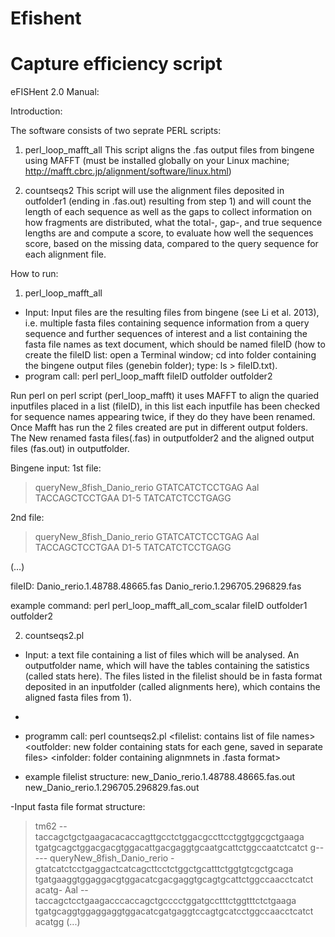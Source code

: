 # Efishent
# Capture efficiency script

eFISHent 2.0 Manual:

Introduction:

The software consists of two seprate PERL scripts:

1) perl_loop_mafft_all
This script aligns the .fas output files from bingene using MAFFT (must be installed globally on your Linux machine; http://mafft.cbrc.jp/alignment/software/linux.html)

2) countseqs2
This script will use the alignment files deposited in outfolder1 (ending in .fas.out) resulting from step 1) and will count the length of each sequence as well as the gaps to collect information on how fragments are distributed, what the total-, gap-, and true sequence lengths are and compute a score, to evaluate how well the sequences score, based on the missing data, compared to the query sequence for each alignment file.

How to run:

1) perl_loop_mafft_all

- Input: Input files are the resulting files from bingene (see Li et al. 2013), i.e. multiple fasta files containing sequence information from a query sequence and further sequences of interest and a list containing the fasta file names as text document, which should be named fileID (how to create the fileID list: open a Terminal window; cd into folder containing the bingene output files (genebin folder); type: ls > fileID.txt).
- program call: perl perl_loop_mafft fileID outfolder outfolder2

Run perl on perl script (perl_loop_mafft) it uses MAFFT to align the quaried inputfiles placed in a list (fileID), in this list each inputfile has been checked for sequence names appearing twice, if they do they have been renamed. Once Mafft has run the 2 files created are put in different output folders. The New renamed fasta files(.fas) in outputfolder2 and the aligned output files (fas.out) in outputfolder. 


Bingene input:
1st file:
>queryNew_8fish_Danio_rerio 
GTATCATCTCCTGAG
>Aal 
TACCAGCTCCTGAA
>D1-5 
TATCATCTCCTGAGG

2nd file:

>queryNew_8fish_Danio_rerio 
GTATCATCTCCTGAG
>Aal 
TACCAGCTCCTGAA
>D1-5 
TATCATCTCCTGAGG

(…)

fileID:
Danio_rerio.1.48788.48665.fas
Danio_rerio.1.296705.296829.fas


example command: 
perl perl_loop_mafft_all_com_scalar fileID outfolder1 outfolder2 


2) countseqs2.pl

- Input: a text file containing a list of files which will be analysed. An outputfolder name, which will have the tables containing the satistics (called stats here). The files listed in the filelist should be in fasta format deposited in an inputfolder (called alignments here), which contains the aligned fasta files from 1). 
- 
- programm call: perl countseqs2.pl <filelist: contains list of file names> <outfolder: new folder containing stats for each gene, saved in separate files> <infolder: folder containing alignmnets in .fasta format> 

- example filelist structure:
    new_Danio_rerio.1.48788.48665.fas.out
    new_Danio_rerio.1.296705.296829.fas.out

-Input fasta file format structure:
>tm62
--taccagctgctgaagacacaccagttgcctctggacgccttcctggtggcgctgaaga
tgatgcagctggacgacgtggacattgacgaggtgcaatgcattctggccaatctcatct
g-----
>queryNew_8fish_Danio_rerio
-gtatcatctcctgaggactcatcagcttcctctggctgcatttctggtgtcgctgcaga
tgatgaaggtggaggacgtggacatcgacgaggtgcagtgcattctggccaacctcatct
acatg-
>Aal
--taccagctcctgaagacccaccagctgcccctggatgcctttctggtttctctgaaga
tgatgcaggtggaggaggtggacatcgatgaggtccagtgcatcctggccaacctcatct
acatgg
(...)

